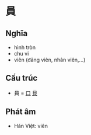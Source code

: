 # 員

## Nghĩa

* hình tròn
* chu vi
* viên (đảng viên, nhân viên,...)

## Cấu trúc
* 員 = [口](口.md) [貝](貝.md)

## Phát âm

* Hán Việt: viên

<script>window.HANZI_FIELD='員';</script>
